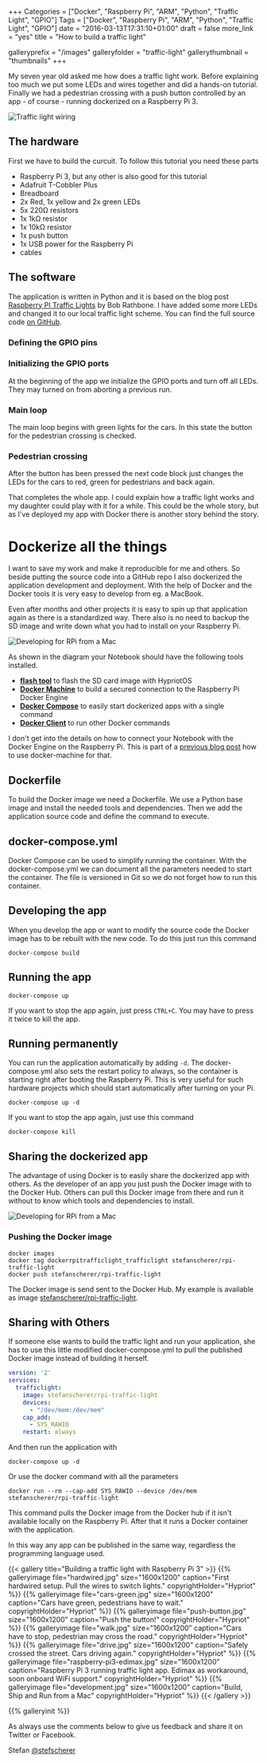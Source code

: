 +++
Categories = ["Docker", "Raspberry Pi", "ARM", "Python", "Traffic Light", "GPIO"]
Tags = ["Docker", "Raspberry Pi", "ARM", "Python", "Traffic Light", "GPIO"]
date = "2016-03-13T17:31:10+01:00"
draft = false
more_link = "yes"
title = "How to build a traffic light"

galleryprefix = "/images"
galleryfolder = "traffic-light"
gallerythumbnail = "thumbnails"
+++

My seven year old asked me how does a traffic light work. Before explaining too much we put some LEDs and wires together and did a hands-on tutorial. Finally we had a pedestrian crossing with a push button controlled by an app - of course - running dockerized on a Raspberry Pi 3.

![Traffic light wiring](/images/traffic-light/traffic-light.png)

<!--more-->

## The hardware

First we have to build the curcuit. To follow this tutorial you need these parts

* Raspberry Pi 3, but any other is also good for this tutorial
* Adafruit T-Cobbler Plus
* Breadboard
* 2x Red, 1x yellow and 2x green LEDs
* 5x 220Ω resistors
* 1x 1kΩ resistor
* 1x 10kΩ resistor
* 1x push button
* 1x USB power for the Raspberry Pi
* cables

## The software

The application is written in Python and it is based on the blog post [Raspberry PI Traffic Lights](http://www.bobrathbone.com/pi_traffic_led.htm) by Bob Rathbone. I have added some more LEDs and changed it to our local traffic light scheme. You can find the full source code [on GitHub](https://github.com/StefanScherer/docker-rpi-traffic-light).

### Defining the GPIO pins

<script src="https://gist-it.appspot.com/github/StefanScherer/docker-rpi-traffic-light/raw/master/pedestrian-crossing.py?slice=16:30&footer=minimal"></script>

### Initializing the GPIO ports

At the beginning of the app we initialize the GPIO ports and turn off all LEDs. They may turned on from aborting a previous run.

<script src="https://gist-it.appspot.com/github/StefanScherer/docker-rpi-traffic-light/raw/master/pedestrian-crossing.py?slice=31:48&footer=minimal"></script>

### Main loop

The main loop begins with green lights for the cars. In this state the button for the pedestrian crossing is checked.

<script src="https://gist-it.appspot.com/github/StefanScherer/docker-rpi-traffic-light/raw/master/pedestrian-crossing.py?slice=49:64&footer=minimal"></script>

### Pedestrian crossing

After the button has been pressed the next code block just changes the LEDs for the cars to red, green for pedestrians and back again.

<script src="https://gist-it.appspot.com/github/StefanScherer/docker-rpi-traffic-light/raw/master/pedestrian-crossing.py?slice=64:&footer=minimal"></script>

That completes the whole app. I could explain how a traffic light works and my daughter could play with it for a while. This could be the whole story, but as I've deployed my app with Docker there is another story behind the story.

# Dockerize all the things

I want to save my work and make it reproducible for me and others. So beside putting the source code into a GitHub repo I also dockerized the application development and deployment. With the help of Docker and the Docker tools it is very easy to develop from eg. a MacBook.

Even after months and other projects it is easy to spin up that application again as there is a standardized way. There also is no need to backup the SD image and write down what you had to install on your Raspberry Pi.

![Developing for RPi from a Mac](/images/traffic-light/mac_rpi_development.png)

As shown in the diagram your Notebook should have the following tools installed.

* **[flash tool](https://github.com/hypriot/flash)** to flash the SD card image with HypriotOS
* **[Docker Machine](https://docs.docker.com/machine/overview/)** to build a secured connection to the Raspberry Pi Docker Engine
* **[Docker Compose](https://docs.docker.com/compose/overview/)** to easily start dockerized apps with a single command
* **[Docker Client](https://docs.docker.com)** to run other Docker commands

I don't get into the details on how to connect your Notebook with the Docker Engine on the Raspberry Pi. This is part of a [previous blog post](http://blog.hypriot.com/post/how-to-setup-rpi-docker-swarm/) how to use docker-machine for that.

## Dockerfile

To build the Docker image we need a Dockerfile. We use a Python base image and install the needed tools and dependencies. Then we add the application source code and define the command to execute.

<script src="https://gist-it.appspot.com/github/StefanScherer/docker-rpi-traffic-light/raw/master/Dockerfile?footer=minimal"></script>

## docker-compose.yml

Docker Compose can be used to simplify running the container. With the docker-compose.yml we can document all the parameters needed to start the container. The file is versioned in Git so we do not forget how to run this container.

<script src="https://gist-it.appspot.com/github/StefanScherer/docker-rpi-traffic-light/raw/master/docker-compose.yml?footer=minimal"></script>

## Developing the app

When you develop the app or want to modify the source code the Docker image has to be rebuilt with the new code. To do this just run this command

```
docker-compose build
```

## Running the app

```
docker-compose up
```

If you want to stop the app again, just press `CTRL+C`. You may have to press it twice to kill the app.

## Running permanently

You can run the application automatically by adding `-d`. The docker-compose.yml also sets the restart policy to always, so the container is starting right after booting the Raspberry Pi. This is very useful for such hardware projects which should start automatically after turning on your Pi.

```
docker-compose up -d
```

If you want to stop the app again, just use this command

```
docker-compose kill
```

## Sharing the dockerized app

The advantage of using Docker is to easily share the dockerized app with others. As the developer of an app you just push the Docker image with to the Docker Hub. Others can pull this Docker image from there and run it without to know which tools and dependencies to install.

![Developing for RPi from a Mac](/images/traffic-light/mac_rpi_docker_push.png)

### Pushing the Docker image

```
docker images
docker tag dockerrpitrafficlight_trafficlight stefanscherer/rpi-traffic-light
docker push stefanscherer/rpi-traffic-light
```

The Docker image is send sent to the Docker Hub. My example is available as image [stefanscherer/rpi-traffic-light](https://hub.docker.com/r/stefanscherer/rpi-traffic-light/).

## Sharing with Others

If someone else wants to build the traffic light and run your application, she has to use this little modified docker-compose.yml to pull the published Docker image instead of building it herself.

```yaml
version: '2'
services:
  trafficlight:
    image: stefanscherer/rpi-traffic-light
    devices:
      - "/dev/mem:/dev/mem"
    cap_add:
      - SYS_RAWIO
    restart: always
```

And then run the application with

```
docker-compose up -d
```

Or use the docker command with all the parameters

```
docker run --rm --cap-add SYS_RAWIO --device /dev/mem stefanscherer/rpi-traffic-light
```

This command pulls the Docker image from the Docker hub if it isn't available locally on the Raspberry Pi. After that it runs a Docker container with the application.

In this way any app can be published in the same way, regardless the programming language used.


{{< gallery title="Building a traffic light with Raspberry Pi 3" >}}
{{% galleryimage file="hardwired.jpg" size="1600x1200" caption="First hardwired setup. Pull the wires to switch lights." copyrightHolder="Hypriot" %}}
{{% galleryimage file="cars-green.jpg" size="1600x1200" caption="Cars have green, pedestrians have to wait." copyrightHolder="Hypriot" %}}
{{% galleryimage file="push-button.jpg" size="1600x1200" caption="Push the button!" copyrightHolder="Hypriot" %}}
{{% galleryimage file="walk.jpg" size="1600x1200" caption="Cars have to stop, pedestrian may cross the road." copyrightHolder="Hypriot" %}}
{{% galleryimage file="drive.jpg" size="1600x1200" caption="Safely crossed the street. Cars driving again." copyrightHolder="Hypriot" %}}
{{% galleryimage file="raspberry-pi3-edimax.jpg" size="1600x1200" caption="Raspberry Pi 3 running traffic light app. Edimax as workaround, soon onboard WiFi support." copyrightHolder="Hypriot" %}}
{{% galleryimage file="development.jpg" size="1600x1200" caption="Build, Ship and Run from a Mac" copyrightHolder="Hypriot" %}}
{{< /gallery >}}

{{% galleryinit %}}

As always use the comments below to give us feedback and share it on Twitter or Facebook.

Stefan [@stefscherer](https://twitter.com/stefscherer)
